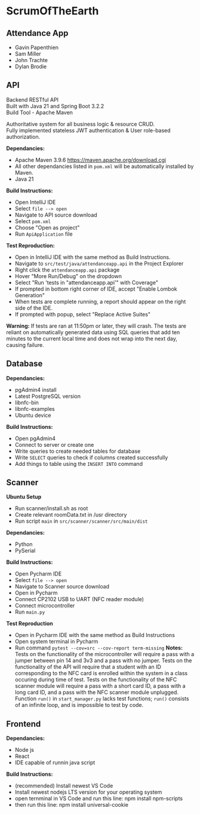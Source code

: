 # ScrumOfTheEarth
## Attendance App
* Gavin Papenthien
* Sam Miller
* John Trachte
* Dylan Brodie

## API
Backend RESTful API \
Built with Java 21 and Spring Boot 3.2.2 \
Build Tool - Apache Maven

Authoritative system for all business logic & resource CRUD. \
Fully implemented stateless JWT authentication & User role-based authorization.

**Dependancies:**
* Apache Maven 3.9.6 https://maven.apache.org/download.cgi
* All other dependancies listed in `pom.xml` will be automatically installed by Maven.
* Java 21

**Build Instructions:**
* Open IntelliJ IDE
* Select `file --> open`
* Navigate to API source download
* Select `pom.xml`
* Choose "Open as project"
* Run `ApiApplication` file

**Test Reproduction:**
* Open in IntelliJ IDE with the same method as Build Instructions.
* Navigate to `src/test/java/attendanceapp.api` in the Project Explorer
* Right click the `attendanceapp.api` package
* Hover "More Run/Debug" on the dropdown
* Select "Run 'tests in "attendanceapp.api'" with Coverage"
* If prompted in bottom right corner of IDE, accept "Enable Lombok Generation"
* When tests are complete running, a report should appear on the right side of the IDE.
* If prompted with popup, select "Replace Active Suites"

**Warning:** If tests are ran at 11:50pm or later, they will crash. The tests are reliant on automatically generated data using SQL queries that add ten minutes to the current local time and does not wrap into the next day, causing failure.

## Database

**Dependancies:**
* pgAdmin4 install
* Latest PostgreSQL version
* libnfc-bin
* libnfc-examples
* Ubuntu device


**Build Instructions:**
* Open pgAdmin4
* Connect to server or create one
* Write queries to create needed tables for database
* Write `SELECT` queries to check if columns created successfully
* Add things to table using the `INSERT INTO` command

## Scanner
**Ubuntu Setup**
* Run scanner/install.sh as root
* Create relevant roomData.txt in /usr directory
* Run script `main` in `src/scanner/scanner/src/main/dist`

**Dependancies:**
* Python
* PySerial

**Build Instructions:**
* Open Pycharm IDE
* Select `file --> open`
* Navigate to Scanner source download
* Open in Pycharm
* Connect CP2102 USB to UART (NFC reader module)
* Connect microcontroller
* Run `main.py`

**Test Reproduction**
* Open in Pycharm IDE with the same method as Build Instructions
* Open system terminal in Pycharm
* Run command `pytest --cov=src --cov-report term-missing`
**Notes:** 
Tests on the functionality of the microcontroller will require a pass with a jumper between pin 14 and 3v3 and a pass with no jumper. 
Tests on the functionality of the API will require that a student with an ID corresponding to the NFC card is enrolled within the system in a class occuring during time of test.
Tests on the functionality of the NFC scanner module will require a pass with a short card ID, a pass with a long card ID, and a pass with the NFC scanner module unplugged.
Function `run()` in `start_manager.py` lacks test functions; `run()` consists of an infinite loop, and is impossible to test by code.

## Frontend 

**Dependancies:**
* Node js
* React
* IDE capable of runnin java script

**Build Instructions:**
* (recommended) Install newest VS Code
* Install newest nodejs LTS version for your operating system
* open ternminal in VS Code and run this line: npm install npm-scripts
* then run this line: npm install universal-cookie
